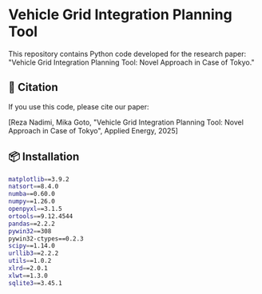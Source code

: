 # Vehicle Grid Integration Planning Tool

This repository contains Python code developed for the research paper:
"Vehicle Grid Integration Planning Tool: Novel Approach in Case of Tokyo."

## 🔬 Citation
If you use this code, please cite our paper:

[Reza Nadimi, Mika Goto, "Vehicle Grid Integration Planning Tool: Novel Approach in Case of Tokyo", Applied Energy, 2025]

## 📦 Installation
```bash
matplotlib==3.9.2
natsort==8.4.0
numba==0.60.0
numpy==1.26.0
openpyxl==3.1.5
ortools==9.12.4544
pandas==2.2.2
pywin32==308
pywin32-ctypes==0.2.3
scipy==1.14.0
urllib3==2.2.2
utils==1.0.2
xlrd==2.0.1
xlwt==1.3.0
sqlite3==3.45.1
